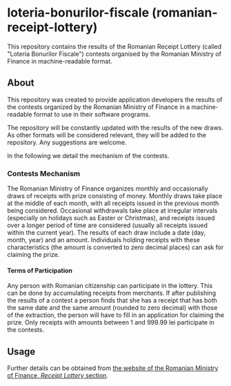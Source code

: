 # loteria-bonurilor-fiscale (romanian-receipt-lottery)
This repository contains the results of the Romanian Receipt Lottery (called "Loteria Bonurilor Fiscale") contests organised by the Romanian Ministry of Finance in machine-readable format.

## About
This repository was created to provide application developers the results of the contests organized by the Romanian Ministry of Finance in a machine-readable format to use in their software programs.

The repository will be constantly updated with the results of the new draws. As other formats will be considered relevant, they will be added to the repository.
Any suggestions are welcome.

In the following we detail the mechanism of the contests.

### Contests Mechanism
The Romanian Ministry of Finance organizes monthly and occasionally draws of receipts with prize consisting of money. Monthly draws take place at the middle of each month, with all receipts issued in the previous month being considered. Occasional withdrawals take place at irregular intervals (especially on holidays such as Easter or Christmas), and receipts issued over a longer period of time are considered (usually all receipts issued within the current year).
The results of each draw include a date (day, month, year) and an amount. Individuals holding receipts with these characteristics (the amount is converted to zero decimal places) can ask for claiming the prize.

#### Terms of Participation
Any person with Romanian citizenship can participate in the lottery. This can be done by accumulating receipts from merchants. If after publishing the results of a contest a person finds that she has a receipt that has both the same date and the same amount (rounded to zero decimal) with those of the extraction, the person will have to fill in an application for claiming the prize.
Only receipts with amounts between 1 and 999.99 lei participate in the contests.

## Usage
Further details can be obtained from [the website of the Romanian Ministry of Finance, *Receipt Lottery* section](http://www.mfinante.ro/loteriabonurilor.html?pagina=loteriabonurilor "Receipt Lottery").

